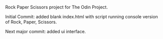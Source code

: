 Rock Paper Scissors project for The Odin Project.

Initial Commit: added blank index.html with script running console version of Rock, Paper, Scissors.

Next major commit: added ui interface.